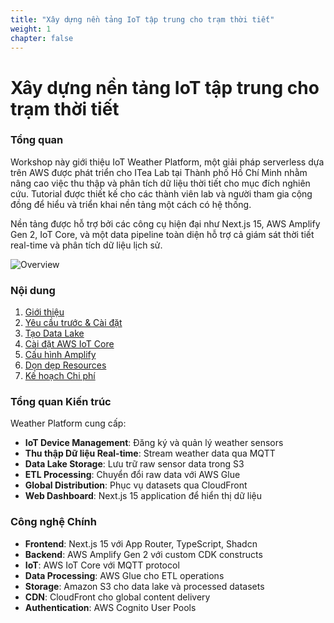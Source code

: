 ```yaml
---
title: "Xây dựng nền tảng IoT tập trung cho trạm thời tiết"
weight: 1
chapter: false
---
```


# Xây dựng nền tảng IoT tập trung cho trạm thời tiết

### Tổng quan

Workshop này giới thiệu IoT Weather Platform, một giải pháp serverless dựa trên AWS được phát triển cho ITea Lab tại Thành phố Hồ Chí Minh nhằm nâng cao việc thu thập và phân tích dữ liệu thời tiết cho mục đích nghiên cứu. Tutorial được thiết kế cho các thành viên lab và người tham gia cộng đồng để hiểu và triển khai nền tảng một cách có hệ thống.

Nền tảng được hỗ trợ bởi các công cụ hiện đại như Next.js 15, AWS Amplify Gen 2, IoT Core, và một data pipeline toàn diện hỗ trợ cả giám sát thời tiết real-time và phân tích dữ liệu lịch sử.

![Overview](/images/arc-log.png)

### Nội dung

1. [Giới thiệu](1-introduce/)
2. [Yêu cầu trước & Cài đặt](2-prerequiste/)
3. [Tạo Data Lake](3-createdatalake/)
4. [Cài đặt AWS IoT Core](4-setupiotcore/)
5. [Cấu hình Amplify](5-amplifyconfiguration/)
6. [Dọn dẹp Resources](6-resourcecleanup/)
7. [Kế hoạch Chi phí](7-pricingplan/)

### Tổng quan Kiến trúc

Weather Platform cung cấp:

- **IoT Device Management**: Đăng ký và quản lý weather sensors
- **Thu thập Dữ liệu Real-time**: Stream weather data qua MQTT
- **Data Lake Storage**: Lưu trữ raw sensor data trong S3
- **ETL Processing**: Chuyển đổi raw data với AWS Glue
- **Global Distribution**: Phục vụ datasets qua CloudFront
- **Web Dashboard**: Next.js 15 application để hiển thị dữ liệu

### Công nghệ Chính

- **Frontend**: Next.js 15 với App Router, TypeScript, Shadcn
- **Backend**: AWS Amplify Gen 2 với custom CDK constructs
- **IoT**: AWS IoT Core với MQTT protocol
- **Data Processing**: AWS Glue cho ETL operations
- **Storage**: Amazon S3 cho data lake và processed datasets
- **CDN**: CloudFront cho global content delivery
- **Authentication**: AWS Cognito User Pools
